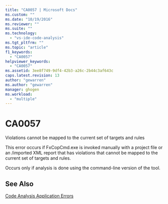 ```yaml
---
title: "CA0057 | Microsoft Docs"
ms.custom: ""
ms.date: "10/19/2016"
ms.reviewer: ""
ms.suite: ""
ms.technology: 
  - "vs-ide-code-analysis"
ms.tgt_pltfrm: ""
ms.topic: "article"
f1_keywords: 
  - "CA0057"
helpviewer_keywords: 
  - "CA0057"
ms.assetid: 3ee8f749-9df4-42b3-a26c-2b44c3af643c
caps.latest.revision: 13
author: "gewarren"
ms.author: "gewarren"
manager: ghogen
ms.workload: 
  - "multiple"
---
```

# CA0057
Violations cannot be mapped to the current set of targets and rules  
  
 This error occurs if FxCopCmd.exe is invoked manually with a project file or an /imported XML report that has violations that cannot be mapped to the current set of targets and rules.  
  
 Occurs only if analysis is done using the command-line version of the tool.  
  
## See Also  
 [Code Analysis Application Errors](../code-quality/code-analysis-application-errors.md)   
